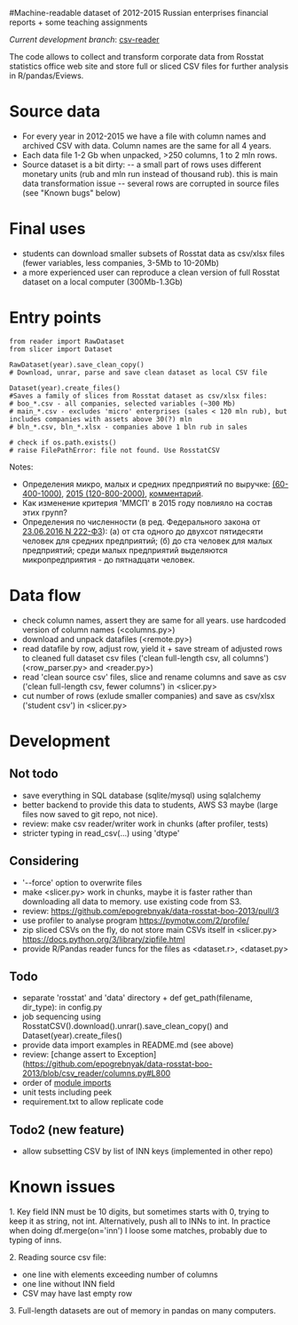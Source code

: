 #Machine-readable dataset of 2012-2015 Russian enterprises financial reports + some teaching assignments

*Current development branch*: [csv-reader](https://github.com/epogrebnyak/data-rosstat-boo-2013/tree/csv_reader)

The code allows to collect and transform corporate data from Rosstat statistics office web site 
and store full or sliced CSV files for further analysis in R/pandas/Eviews.

Source data
===========
- For every year in 2012-2015 we have a file with column names and archived CSV with data. Column names are the same for all 4 years. 
- Each data file 1-2 Gb when unpacked, >250 columns, 1 to 2 mln rows. 
- Source dataset is a bit dirty: 
 -- a small part of rows uses different monetary units (rub and mln run instead of thousand rub). this is main data 
    transformation issue
 -- several rows are corrupted in source files (see "Known bugs" below)
 
Final uses
==========
- students can download smaller subsets of Rosstat data as csv/xlsx files (fewer variables, less companies, 3-5Mb to 10-20Mb) 
- a more experienced user can reproduce a clean version of full Rosstat dataset on a local computer (300Mb-1.3Gb)

Entry points
============
```
from reader import RawDataset
from slicer import Dataset

RawDataset(year).save_clean_copy() 
# Download, unrar, parse and save clean dataset as local CSV file

Dataset(year).create_files() 
#Saves a family of slices from Rosstat dataset as csv/xlsx files:
# boo_*.csv - all companies, selected variables (~300 Mb)
# main_*.csv - excludes 'micro' enterprises (sales < 120 mln rub), but includes companies with assets above 30(?) mln
# bln_*.csv, bln_*.xlsx - companies above 1 bln rub in sales

# check if os.path.exists()
# raise FilePathError: file not found. Use RosstatCSV

```
Notes:
- Определения микро, малых и средних предприятий по выручке: [(60-400-1000)](https://rg.ru/2015/07/17/vyruchka-site-dok.html), 
[2015 (120-800-2000)](https://rg.ru/2013/02/15/tovar-dok.html), [комментарий](http://glavkniga.ru/situations/k500967).
- Как изменение критерия 'ММСП' в 2015 году повлияло на состав этих групп?
- Определения по численности (в ред. Федерального закона от [23.06.2016 N 222-ФЗ](http://www.consultant.ru/document/cons_doc_LAW_52144/)): (а) от ста одного до двухсот пятидесяти человек для средних предприятий; (б) до ста человек для малых предприятий; среди малых предприятий выделяются микропредприятия - до пятнадцати человек.


Data flow
=========
- check column names, assert they are same for all years. use hardcoded version of column names (<columns.py>)
- download and unpack datafiles (<remote.py>)
- read datafile by row, adjust row, yield it + save stream of adjusted rows to cleaned full dataset csv files 
  ('clean full-length csv, all columns') (<row_parser.py> and <reader.py>)
- read 'clean source csv' files, slice and rename columns and save as csv ('clean full-length csv, fewer columns')
  in <slicer.py>
- cut number of rows (exlude smaller companies) and save as csv/xlsx ('student csv') in <slicer.py>

Development 
===========

Not todo
-------
- save everything in SQL database (sqlite/mysql) using sqlalchemy
- better backend to provide this data to students, AWS S3 maybe (large files now saved to git repo, not nice). 
- review: make csv reader/writer work in chunks (after profiler, tests)
- stricter typing in read_csv(...) using 'dtype'

Considering
-----------
- '--force' option to overwrite files
- make <slicer.py> work in chunks, maybe it is faster rather than downloading all data to memory. use existing code from S3.
- review: https://github.com/epogrebnyak/data-rosstat-boo-2013/pull/3
- use profiler to analyse program <https://pymotw.com/2/profile/>
- zip sliced CSVs on the fly, do not store main CSVs itself  in <slicer.py> https://docs.python.org/3/library/zipfile.html
- provide R/Pandas reader funcs for the files as <dataset.r>, <dataset.py>

Todo
----
- separate 'rosstat' and 'data' directory +  def get_path(filename, dir_type): in config.py
- job sequencing using RosstatCSV().downloаd().unrar().save_clean_copy() and Dataset(year).create_files() 
- provide data import examples in README.md (see above)
- review: [change assert to Exception](https://github.com/epogrebnyak/data-rosstat-boo-2013/blob/csv_reader/columns.py#L800
- order of [module imports](http://stackoverflow.com/questions/22722976/import-order-coding-standard)
- unit tests including peek 
- requirement.txt to allow replicate code 

Todo2 (new feature)
-------------------
- allow subsetting CSV by list of INN keys (implemented in other repo)


Known issues
============

1\. Key field INN must be 10 digits, but sometimes starts with 0, trying to keep it as string, not int. 
Alternatively, push all to INNs to int. In practice when doing df.merge(on='inn') I loose some matches,
probably due to typing of inns.
 
2\. Reading source csv file:
  - one line with elements exceeding number of columns  
  - one line without INN field 
  - CSV may have last empty row

3\. Full-length datasets are out of memory in pandas on many computers.
